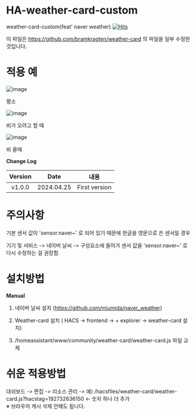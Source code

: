 # HA-weather-card-custom
weather-card-custom(feat' naver weather) [![Hits](https://hits.seeyoufarm.com/api/count/incr/badge.svg?url=https%3A%2F%2Fgithub.com%2Fplplaaa2%2FHA-weather-card-custom&count_bg=%2379C83D&title_bg=%23555555&icon=&icon_color=%23E7E7E7&title=hits&edge_flat=false)](https://hits.seeyoufarm.com)

이 파일은 https://github.com/bramkragten/weather-card 의 파일을 일부 수정한 것입니다.


# 적용 예

![image](https://github.com/plplaaa2/HA-weather-card-custom/assets/124797654/17ff189d-5a7e-4c97-8838-1cdc1886e2ac)

 평소

![image](https://github.com/plplaaa2/HA-weather-card-custom/assets/124797654/62c5b8c0-efb1-46ce-98d1-e4aba81b76a4)

비가 오려고 할 때

![image](https://github.com/plplaaa2/HA-weather-card-custom/assets/124797654/ba486511-69c9-4576-8465-4f42550ed77b)

비 올때


**Change Log**

| Version | Date        | 내용              |
| :-----: | :---------: | --------------------------------------------------------------------------------------- |
| v1.0.0  | 2024.04.25  | First version  |

# 주의사항

기본 센서 값이 'sensor.naver~' 로 되어 있기 때문에 한글을 영문으로 쓴 센서일 경우

기기 및 서비스 -> 네이버 날씨 -> 구성요소에 들어가 센서 값을 'sensor.naver~' 로 다시 수정하는 걸 권장함.


# 설치방법

**Manual**

1. 네이버 날씨 설치 (https://github.com/miumida/naver_weather)

2. Weather-card 설치 ( HACS -> frontend -> + explorer -> weather-card 설치)

3. /homeassistant/www/community/weather-card/weather-card.js 파일 교체


# 쉬운 적용방법

대쉬보드 -> 편집 -> 리소스 관리 -> 예) /hacsfiles/weather-card/weather-card.js?hacstag=192732636150 <- 숫자 하나 더 추가
<br>※ 브라우저 캐시 삭제 안해도 됩니다.





